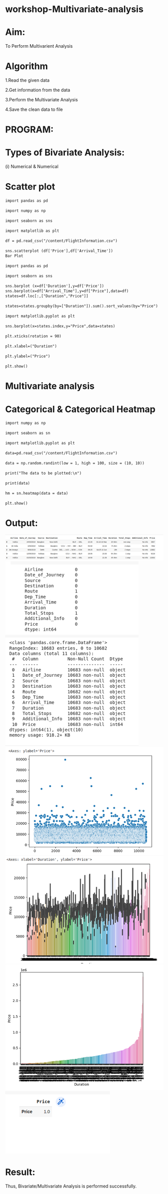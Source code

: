 # workshop-Multivariate-analysis

# Aim:
To Perform Multivarient Analysis

# Algorithm

1.Read the given data

2.Get information from the data

3.Perform the Multivariate Analysis

4.Save the clean data to file 

# PROGRAM:

# Types of Bivariate Analysis:
(i) Numerical & Numerical

# Scatter plot
```
import pandas as pd

import numpy as np

import seaborn as sns

import matplotlib as plt

df = pd.read_csv("/content/FlightInformation.csv")

sns.scatterplot (df['Price'],df['Arrival_Time'])
Bar Plot

import pandas as pd

import seaborn as sns

sns.barplot (x=df['Duration'],y=df['Price']) 
sns.barplot(x=df["Arrival_Time"],y=df["Price"],data=df) 
states=df.loc[:,["Duration","Price"]]

states=states.groupby(by=["Duration"]).sum().sort_values(by="Price")

import matplotlib.pyplot as plt

sns.barplot(x=states.index,y="Price",data=states)

plt.xticks(rotation = 90)

plt.xlabel=("Duration")

plt.ylabel=("Price")

plt.show()
```

# Multivariate analysis
# Categorical & Categorical Heatmap
```
import numpy as np

import seaborn as sn

import matplotlib.pyplot as plt

data=pd.read_csv("/content/FlightInformation.csv")

data = np.random.randint(low = 1, high = 100, size = (10, 10))

print("The data to be plotted:\n")

print(data)

hm = sn.heatmap(data = data)

plt.show()
```
# Output:
![](./1.png)
![](./2.png)
![](./3.png)
![](./4.png)
![](./5.png)
![](./6.png)
![](./7.png)





# Result:
Thus, Bivariate/Multivariate Analysis is performed successfully.
